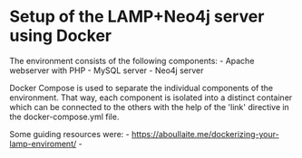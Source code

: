 # Setup of the LAMP+Neo4j server using Docker

The environment consists of the following components:
    - Apache webserver with PHP
    - MySQL server
    - Neo4j server

Docker Compose is used to separate the individual components of the environment. That way, each component is isolated into a distinct container which can be connected to the others with the help of the 'link' directive in the docker-compose.yml file.

Some guiding resources were:
    - https://aboullaite.me/dockerizing-your-lamp-enviroment/
    - 